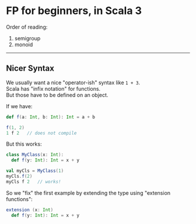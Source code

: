 # FP for beginners, in Scala 3

Order of reading:  
1. semigroup
1. monoid

---
## Nicer Syntax
We usually want a nice "operator-ish" syntax like `1 + 3`.  
Scala has "infix notation" for functions.  
But those have to be defined on an object. 

If we have:
```scala
def f(a: Int, b: Int): Int = a + b

f(1, 2)
1 f 2   // does not compile
```
But this works:
```scala
class MyClass(x: Int):
  def f(y: Int): Int = x + y

val myCls = MyClass(1)
myCls.f(2)
myCls f 2   // works!
```

So we "fix" the first example by extending the type using "extension functions":
```scala
extension (x: Int)
  def f(y: Int): Int = x + y
```


